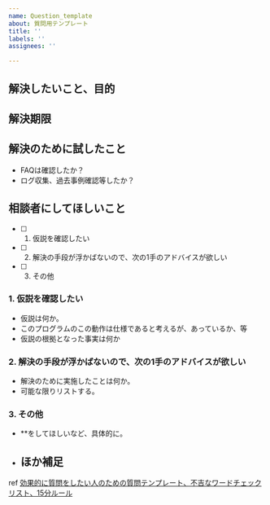 ```yaml
---
name: Question_template
about: 質問用テンプレート
title: ''
labels: ''
assignees: ''

---
```


## 解決したいこと、目的
## 解決期限
## 解決のために試したこと
- FAQは確認したか？
- ログ収集、過去事例確認等したか？

## 相談者にしてほしいこと
- [ ] 1. 仮説を確認したい
- [ ] 2. 解決の手段が浮かばないので、次の1手のアドバイスが欲しい
- [ ] 3. その他

### 1. 仮説を確認したい
- 仮説は何か。
- このプログラムのこの動作は仕様であると考えるが、あっているか、等
- 仮説の根拠となった事実は何か

### 2. 解決の手段が浮かばないので、次の1手のアドバイスが欲しい
- 解決のために実施したことは何か。
- 可能な限りリストする。

### 3. その他
- **をしてほしいなど、具体的に。
- ## ほか補足

ref
[効果的に質問をしたい人のための質問テンプレート、不吉なワードチェックリスト、15分ルール](https://qiita.com/e99h2121/items/95129fe0e94d2ed1120b)
